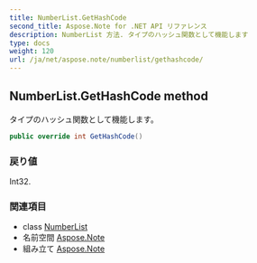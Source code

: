 ```yaml
---
title: NumberList.GetHashCode
second_title: Aspose.Note for .NET API リファレンス
description: NumberList 方法. タイプのハッシュ関数として機能します
type: docs
weight: 120
url: /ja/net/aspose.note/numberlist/gethashcode/
---
```

## NumberList.GetHashCode method

タイプのハッシュ関数として機能します。

```csharp
public override int GetHashCode()
```

### 戻り値

Int32.

### 関連項目

* class [NumberList](../)
* 名前空間 [Aspose.Note](../../numberlist/)
* 組み立て [Aspose.Note](../../../)


